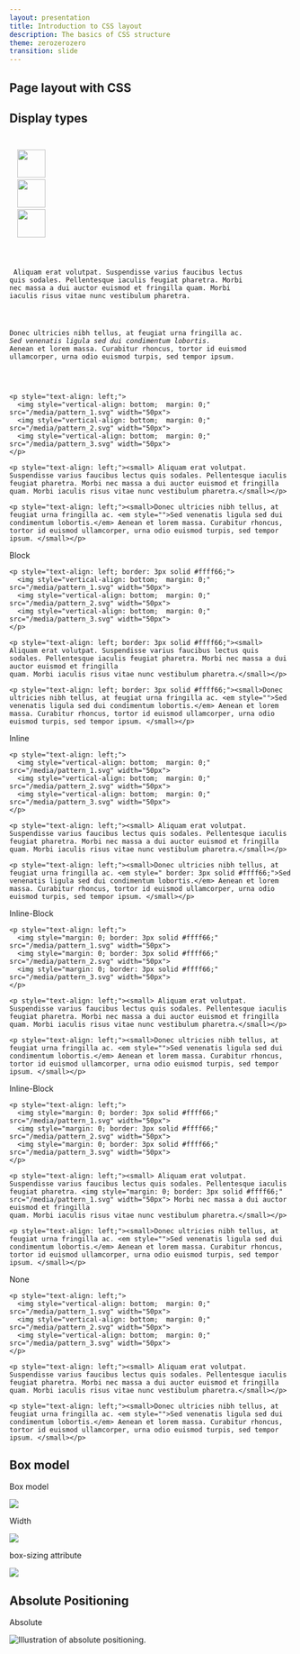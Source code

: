 ```yaml
---
layout: presentation
title: Introduction to CSS layout
description: The basics of CSS structure
theme: zerozerozero
transition: slide
---
```


<section>
  <h2>Page layout with CSS</h2>
</section>



<section>

  <section>
    <h2>Display types</h2>
  </section>
  
  <section>
<pre data-trim data-noescape ><code><p>
  <img src="/media/pattern_1.svg" width="50px">
  <img src="/media/pattern_2.svg" width="50px">
  <img src="/media/pattern_3.svg" width="50px">
</p>

<p> Aliquam erat volutpat. Suspendisse varius faucibus lectus 
quis sodales. Pellentesque iaculis feugiat pharetra. Morbi 
nec massa a dui auctor euismod et fringilla quam. Morbi 
iaculis risus vitae nunc vestibulum pharetra.</p>

<p>Donec ultricies nibh tellus, at feugiat urna fringilla ac. 
<em>Sed venenatis ligula sed dui condimentum lobortis.</em> 
Aenean et lorem massa. Curabitur rhoncus, tortor id euismod 
ullamcorper, urna odio euismod turpis, sed tempor ipsum.</p></code></pre>
  </section>
 
  <section data-transition="fade-in">
    <p><span style="visibility: hidden">Block</span></p>
    
    <p style="text-align: left;">
      <img style="vertical-align: bottom;  margin: 0;" src="/media/pattern_1.svg" width="50px">
      <img style="vertical-align: bottom;  margin: 0;" src="/media/pattern_2.svg" width="50px">
      <img style="vertical-align: bottom;  margin: 0;" src="/media/pattern_3.svg" width="50px"> 
    </p>
   
    <p style="text-align: left;"><small> Aliquam erat volutpat. Suspendisse varius faucibus lectus quis sodales. Pellentesque iaculis feugiat pharetra. Morbi nec massa a dui auctor euismod et fringilla
    quam. Morbi iaculis risus vitae nunc vestibulum pharetra.</small></p>
    
    <p style="text-align: left;"><small>Donec ultricies nibh tellus, at feugiat urna fringilla ac. <em style="">Sed venenatis ligula sed dui condimentum lobortis.</em> Aenean et lorem massa. Curabitur rhoncus, tortor id euismod ullamcorper, urna odio euismod turpis, sed tempor ipsum. </small></p>
  </section>
  
  <section data-transition="fade-in">
    <p><span>Block</span></p>
    
    <p style="text-align: left; border: 3px solid #ffff66;">
      <img style="vertical-align: bottom;  margin: 0;" src="/media/pattern_1.svg" width="50px">
      <img style="vertical-align: bottom;  margin: 0;" src="/media/pattern_2.svg" width="50px">
      <img style="vertical-align: bottom;  margin: 0;" src="/media/pattern_3.svg" width="50px"> 
    </p>
   
    <p style="text-align: left; border: 3px solid #ffff66;"><small> Aliquam erat volutpat. Suspendisse varius faucibus lectus quis sodales. Pellentesque iaculis feugiat pharetra. Morbi nec massa a dui auctor euismod et fringilla
    quam. Morbi iaculis risus vitae nunc vestibulum pharetra.</small></p>
    
    <p style="text-align: left; border: 3px solid #ffff66;"><small>Donec ultricies nibh tellus, at feugiat urna fringilla ac. <em style="">Sed venenatis ligula sed dui condimentum lobortis.</em> Aenean et lorem massa. Curabitur rhoncus, tortor id euismod ullamcorper, urna odio euismod turpis, sed tempor ipsum. </small></p>
  </section>
  
  <section data-transition="fade-in">
    <p><span>Inline</span></p>
    
    <p style="text-align: left;">
      <img style="vertical-align: bottom;  margin: 0;" src="/media/pattern_1.svg" width="50px">
      <img style="vertical-align: bottom;  margin: 0;" src="/media/pattern_2.svg" width="50px">
      <img style="vertical-align: bottom;  margin: 0;" src="/media/pattern_3.svg" width="50px"> 
    </p>
   
    <p style="text-align: left;"><small> Aliquam erat volutpat. Suspendisse varius faucibus lectus quis sodales. Pellentesque iaculis feugiat pharetra. Morbi nec massa a dui auctor euismod et fringilla
    quam. Morbi iaculis risus vitae nunc vestibulum pharetra.</small></p>
    
    <p style="text-align: left;"><small>Donec ultricies nibh tellus, at feugiat urna fringilla ac. <em style=" border: 3px solid #ffff66;">Sed venenatis ligula sed dui condimentum lobortis.</em> Aenean et lorem massa. Curabitur rhoncus, tortor id euismod ullamcorper, urna odio euismod turpis, sed tempor ipsum. </small></p>
  </section>
  
  <section data-transition="fade-in">
    <p><span>Inline-Block</span></p>
    
    <p style="text-align: left;">
      <img style="margin: 0; border: 3px solid #ffff66;" src="/media/pattern_1.svg" width="50px">
      <img style="margin: 0; border: 3px solid #ffff66;" src="/media/pattern_2.svg" width="50px">
      <img style="margin: 0; border: 3px solid #ffff66;" src="/media/pattern_3.svg" width="50px"> 
    </p>
   
    <p style="text-align: left;"><small> Aliquam erat volutpat. Suspendisse varius faucibus lectus quis sodales. Pellentesque iaculis feugiat pharetra. Morbi nec massa a dui auctor euismod et fringilla
    quam. Morbi iaculis risus vitae nunc vestibulum pharetra.</small></p>
    
    <p style="text-align: left;"><small>Donec ultricies nibh tellus, at feugiat urna fringilla ac. <em style="">Sed venenatis ligula sed dui condimentum lobortis.</em> Aenean et lorem massa. Curabitur rhoncus, tortor id euismod ullamcorper, urna odio euismod turpis, sed tempor ipsum. </small></p>
  </section>
  
  <section data-transition="fade-in">
    <p><span>Inline-Block</span></p>
    
    <p style="text-align: left;">
      <img style="margin: 0; border: 3px solid #ffff66;" src="/media/pattern_1.svg" width="50px">
      <img style="margin: 0; border: 3px solid #ffff66;" src="/media/pattern_2.svg" width="50px">
      <img style="margin: 0; border: 3px solid #ffff66;" src="/media/pattern_3.svg" width="50px"> 
    </p>
   
    <p style="text-align: left;"><small> Aliquam erat volutpat. Suspendisse varius faucibus lectus quis sodales. Pellentesque iaculis feugiat pharetra. <img style="margin: 0; border: 3px solid #ffff66;" src="/media/pattern_1.svg" width="50px"> Morbi nec massa a dui auctor euismod et fringilla
    quam. Morbi iaculis risus vitae nunc vestibulum pharetra.</small></p>
    
    <p style="text-align: left;"><small>Donec ultricies nibh tellus, at feugiat urna fringilla ac. <em style="">Sed venenatis ligula sed dui condimentum lobortis.</em> Aenean et lorem massa. Curabitur rhoncus, tortor id euismod ullamcorper, urna odio euismod turpis, sed tempor ipsum. </small></p>
  </section>
  
  <section data-transition="fade-in">
    <p><span>None</span></p>
    
    <p style="text-align: left;">
      <img style="vertical-align: bottom;  margin: 0;" src="/media/pattern_1.svg" width="50px">
      <img style="vertical-align: bottom;  margin: 0;" src="/media/pattern_2.svg" width="50px">
      <img style="vertical-align: bottom;  margin: 0;" src="/media/pattern_3.svg" width="50px"> 
    </p>
   
    <p style="text-align: left;"><small> Aliquam erat volutpat. Suspendisse varius faucibus lectus quis sodales. Pellentesque iaculis feugiat pharetra. Morbi nec massa a dui auctor euismod et fringilla
    quam. Morbi iaculis risus vitae nunc vestibulum pharetra.</small></p>
    
    <p style="text-align: left;"><small>Donec ultricies nibh tellus, at feugiat urna fringilla ac. <em style="">Sed venenatis ligula sed dui condimentum lobortis.</em> Aenean et lorem massa. Curabitur rhoncus, tortor id euismod ullamcorper, urna odio euismod turpis, sed tempor ipsum. </small></p>
  </section>

</section>

<section>
  <section data-transition="fade-in">
    <h2>Box model</h2>
  </section> 
 
  <section data-transition="fade-in">
    <p>Box model</p>
    <img class="plain" src="/media/20160223_boxModel.svg">
  </section>
  
  <section data-transition="fade-in">
    <p>Width</p>
    <img class="plain" src="/media/20160223_boxModel_width.svg">
  </section>
  
  <section data-transition="fade-in">
    <p>box-sizing attribute</p>
    <img class="plain" src="/media/20160223_boxModel_boxsizing.svg">
  </section>
</section>

<section>
 
  <section data-transition="fade-in">
    <h2>Absolute Positioning</h2>
  </section>
  
  <section data-transition="fade-in">
    <p>Absolute</p>
    <img src="/media/20160224_Position_Absolute.svg" alt="Illustration of absolute positioning.">
  </section>
  
</section>
